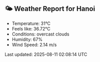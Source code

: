 <!-- WEATHER-START -->
## 🌤 Weather Report for Hanoi

- Temperature: 31°C
- Feels like: 36.72°C
- Conditions: overcast clouds
- Humidity: 67%
- Wind Speed: 2.14 m/s

Last updated: 2025-08-11 02:08:14 UTC
<!-- WEATHER-END -->
